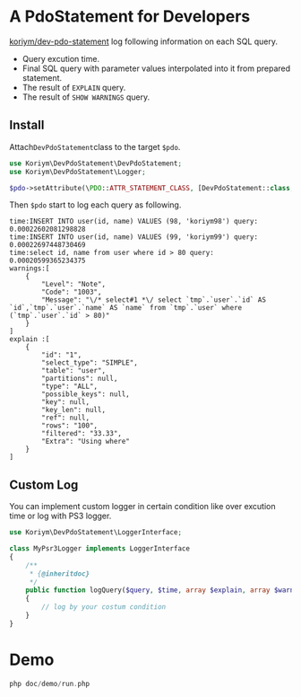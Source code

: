 # A PdoStatement for Developers

[koriym/dev-pdo-statement](https://packagist.org/packages/koriym/dev-pdo-statement) log following information on each SQL query.

 * Query excution time.
 * Final SQL query with parameter values interpolated into it from prepared statement.
 * The result of `EXPLAIN` query.
 * The result of `SHOW WARNINGS` query.

## Install

Attach`DevPdoStatement`class to the target `$pdo`.

```php
use Koriym\DevPdoStatement\DevPdoStatement;
use Koriym\DevPdoStatement\Logger;

$pdo->setAttribute(\PDO::ATTR_STATEMENT_CLASS, [DevPdoStatement::class, [$pdo, new Logger]]);
```

Then `$pdo` start to log each query as following.

```
time:INSERT INTO user(id, name) VALUES (98, 'koriym98') query: 0.00022602081298828
time:INSERT INTO user(id, name) VALUES (99, 'koriym99') query: 0.00022697448730469
time:select id, name from user where id > 80 query: 0.00020599365234375
warnings:[
    {
        "Level": "Note",
        "Code": "1003",
        "Message": "\/* select#1 *\/ select `tmp`.`user`.`id` AS `id`,`tmp`.`user`.`name` AS `name` from `tmp`.`user` where (`tmp`.`user`.`id` > 80)"
    }
]
explain :[
    {
        "id": "1",
        "select_type": "SIMPLE",
        "table": "user",
        "partitions": null,
        "type": "ALL",
        "possible_keys": null,
        "key": null,
        "key_len": null,
        "ref": null,
        "rows": "100",
        "filtered": "33.33",
        "Extra": "Using where"
    }
]
```


## Custom Log

You can implement custom logger in certain condition like over excution time or log with PS3 logger.

```php
use Koriym\DevPdoStatement\LoggerInterface;

class MyPsr3Logger implements LoggerInterface
{
    /**
     * {@inheritdoc}
     */
    public function logQuery($query, $time, array $explain, array $warnings)
    {
        // log by your costum condition
    }
}
```


# Demo

```php
php doc/demo/run.php 
```
